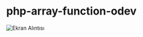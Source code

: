 # php-array-function-odev

![Ekran Alıntısı](https://user-images.githubusercontent.com/57796847/208129437-47228935-fc9a-4c69-a719-940e0f3b26eb.JPG)
